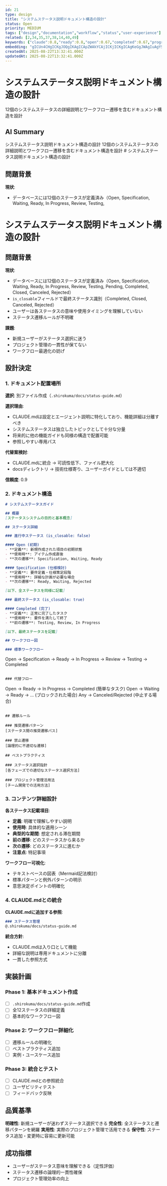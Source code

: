 ```yaml
---
id: 21
type: design
title: "システムステータス説明ドキュメント構造の設計"
status: Open
priority: MEDIUM
tags: ["design","documentation","workflow","status","user-experience"]
related: [2,34,35,37,38,14,40,49]
keywords: {"claude":0.8,"ready":0.8,"open":0.67,"completed":0.67,"progress":0.53}
embedding: "gICUn4CHgICKgJOQgIKAgICApZWAkYCAjICKjICKgICAgKeGgJWAgIuAgYSAkICAgICYh4CTgICLgIGKgI6AgICAhZyAlICAhoCAgoCQgICAgIGpgIyAgIGAgoCAjYCAgICDqYCCgICAgIyFgISAgICAj56AgICAhICUjYCAgIA="
createdAt: 2025-08-22T13:32:41.000Z
updatedAt: 2025-08-22T13:32:41.000Z
---
```


# システムステータス説明ドキュメント構造の設計

12個のシステムステータスの詳細説明とワークフロー遷移を含むドキュメント構造を設計

## AI Summary

システムステータス説明ドキュメント構造の設計 12個のシステムステータスの詳細説明とワークフロー遷移を含むドキュメント構造を設計 # システムステータス説明ドキュメント構造の設計

## 問題背景

**現状**:
- データベースには12個のステータスが定義済み（Open, Specification, Waiting, Ready, In Progress, Review, Testing, 

# システムステータス説明ドキュメント構造の設計

## 問題背景

**現状**:
- データベースには12個のステータスが定義済み（Open, Specification, Waiting, Ready, In Progress, Review, Testing, Pending, Completed, Closed, Canceled, Rejected）
- `is_closable`フィールドで最終ステータス識別（Completed, Closed, Canceled, Rejected）
- ユーザーは各ステータスの意味や使用タイミングを理解していない
- ステータス遷移ルールが不明確

**課題**:
- 新規ユーザーがステータス選択に迷う
- プロジェクト管理の一貫性が保てない
- ワークフロー最適化の妨げ

## 設計決定

### 1. ドキュメント配置場所

**選択**: 別ファイル作成（`.shirokuma/docs/status-guide.md`）

**選択理由**:
- CLAUDE.mdは設定とエージェント説明に特化しており、機能詳細は分離すべき
- システムステータスは独立したトピックとして十分な分量
- 将来的に他の機能ガイドも同様の構造で配置可能
- 参照しやすい専用パス

**代替案検討**:
- CLAUDE.mdに統合 → 可読性低下、ファイル肥大化
- docsディレクトリ → 技術仕様寄り、ユーザーガイドとしては不適切

**信頼度**: 0.9

### 2. ドキュメント構造

```markdown
# システムステータスガイド

## 概要
[ステータスシステムの目的と基本概念]

## ステータス詳細

### 進行中ステータス (is_closable: false)

#### Open (初期)
- **定義**: 新規作成された項目の初期状態
- **使用時**: アイテム作成直後
- **次の遷移**: Specification, Waiting, Ready

#### Specification (仕様検討)
- **定義**: 要件定義・仕様策定段階
- **使用時**: 詳細な計画が必要な場合
- **次の遷移**: Ready, Waiting, Rejected

[以下、全ステータスを同様に記載]

### 最終ステータス (is_closable: true)

#### Completed (完了)
- **定義**: 正常に完了したタスク
- **使用時**: 要件を満たして終了
- **前の遷移**: Testing, Review, In Progress

[以下、最終ステータスを記載]

## ワークフロー図

### 標準ワークフロー
```
Open → Specification → Ready → In Progress → Review → Testing → Completed
```

### 代替フロー
```
Open → Ready → In Progress → Completed (簡単なタスク)
Open → Waiting → Ready → ... (ブロックされた場合)
Any → Canceled/Rejected (中止する場合)
```

## 遷移ルール

### 推奨遷移パターン
[ステータス間の推奨遷移パス]

### 禁止遷移
[論理的に不適切な遷移]

## ベストプラクティス

### ステータス選択指針
[各フェーズでの適切なステータス選択方法]

### プロジェクト管理活用法
[チーム開発での活用方法]
```

### 3. コンテンツ詳細設計

**各ステータス記載項目**:
- **定義**: 明確で理解しやすい説明
- **使用時**: 具体的な適用シーン
- **典型的な期間**: 想定される滞在期間
- **前の遷移**: どのステータスから来るか
- **次の遷移**: どのステータスに進むか
- **注意点**: 特記事項

**ワークフロー可視化**:
- テキストベースの図表（Mermaid記法検討）
- 標準パターンと例外パターンの明示
- 意思決定ポイントの明確化

### 4. CLAUDE.mdとの統合

**CLAUDE.mdに追加する参照**:
```markdown
### ステータス管理
@.shirokuma/docs/status-guide.md
```

**統合方針**:
- CLAUDE.mdは入り口として機能
- 詳細な説明は専用ドキュメントに分離
- 一貫した参照方式

## 実装計画

### Phase 1: 基本ドキュメント作成
- [ ] `.shirokuma/docs/status-guide.md`作成
- [ ] 全12ステータスの詳細定義
- [ ] 基本的なワークフロー図

### Phase 2: ワークフロー詳細化  
- [ ] 遷移ルールの明確化
- [ ] ベストプラクティス追加
- [ ] 実例・ユースケース追加

### Phase 3: 統合とテスト
- [ ] CLAUDE.mdとの参照統合
- [ ] ユーザビリティテスト
- [ ] フィードバック反映

## 品質基準

**明確性**: 新規ユーザーが迷わずステータス選択できる
**完全性**: 全ステータスと遷移パターンを網羅
**実用性**: 実際のプロジェクト管理で活用できる
**保守性**: ステータス追加・変更時に容易に更新可能

## 成功指標

- ユーザーがステータス意味を理解できる（定性評価）
- ステータス遷移の論理的一貫性確保
- プロジェクト管理効率の向上
